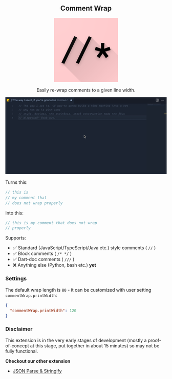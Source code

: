 <center>

## Comment Wrap

<img width=200 src="icon.png">

Easily re-wrap comments to a given line width.

</center>

<img width=600 src="demo.gif">

Turns this:

```js
// this is
// my comment that
// does not wrap properly
```

Into this:

```js
// this is my comment that does not wrap
// properly
```

Supports:

- ✅ Standard (JavaScript/TypeScript/Java etc.) style comments ( `//` )
- ✅ Block comments ( `/* */` )
- ✅ Dart-doc comments ( `///` )
- ❌ Anything else (Python, bash etc.) **yet**

### Settings

The default wrap length is `80` - it can be customized with user setting `commentWrap.printWidth`:

```json
{
  "commentWrap.printWidth": 120
}
```

### **Disclaimer**

This extension is in the very early stages of development (mostly a proof-of-concept at this stage, put together in about 15 minutes) so may not be fully functional.

**Checkout our other extension**

- [JSON Parse & Stringify](https://marketplace.visualstudio.com/items?itemName=nextfaze.json-parse-stringify)
